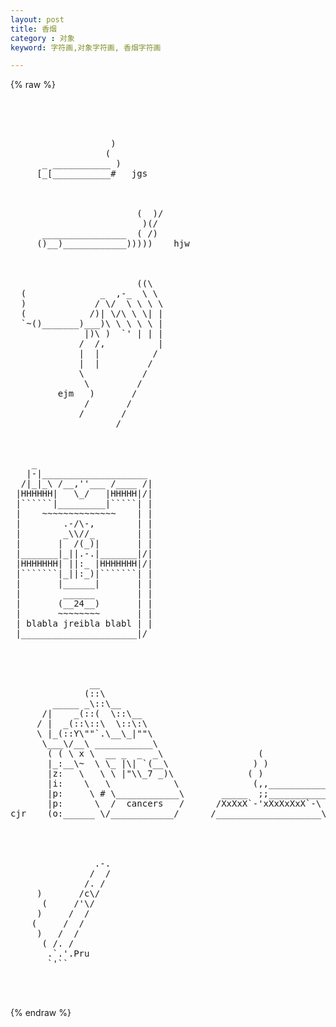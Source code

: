 ```yaml
---
layout: post
title: 香烟
category : 对象
keyword: 字符画,对象字符画, 香烟字符画

---
```

{% raw %}
<pre>




                   )
                  (
      _ ___________ )
     [_[___________#   jgs



                        (  )/
                         )(/
      ________________  ( /)
     ()__)____________)))))    hjw



                        ((\
  (              _  ,-_  \ \
  )             / \/  \ \ \ \
  (            /)| \/\ \ \| |
  `~()_______)___)\ \ \ \ \ |
              |)\ )  `' | | |
             /  /,          |
             |  |          /
             |  |         /
             \           /
              \         /
         ejm   )       /
              /       /
             /       /
                    /



    _
   |-|____________________
  /|_|_\ /__,''___ /____ /|
 |HHHHHH|   \_/   |HHHHH|/|
 |``````|_________|`````| |
 |    ~~~~~~~~~~~~~~    | |
 |        .-/\-,        | |
 |        _\\//_        | |
 |       |  /(_)|       | |
 |_______|_||.-.|_______|/|
 |HHHHHHH| ||:_ |HHHHHHH|/|
 |```````|_||:_)|```````| |
 |       |______|       | |
 |        ______        | |
 |       (__24__)       | |
 |       ~~~~~~~~       | |
 | blabla jreibla blabl | |
 |______________________|/




               __
              (::\
        _____ _\::\__
      /|    _(::(  \::\__
     / |  _(::\::\  \::\:\
     \ |_(::Y\""`.\__\_|""\
      \___\/__\ ___________\
       ( ( \ x \  __ _  _  _\                  (
       |_:__\~  \ \_ |\| `(__\                ) )
       |z:   \   \ \ |"\\_7 _)\              ( )
       |i:    \   \            \              (,,_________________
       |p:     \ # \____________\       _____  ;;_____________):::)
       |p:      \  /  cancers   /      /XxXxX`-'xXxXxXxX`-\
cjr    (o:______ \/____________/      /____________________\




                .-.
               /  /
              /. /
     )       /c\/
      (     /'\/
     )     /  /
    (     /  /
     )   /  /
      ( /. /
       .`.'.Pru
       `'``


 </pre>
{% endraw %}
